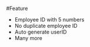 #Feature 
- Employee ID with 5 numbers
- No duplicate employee ID
- Auto generate userID
- Many more

